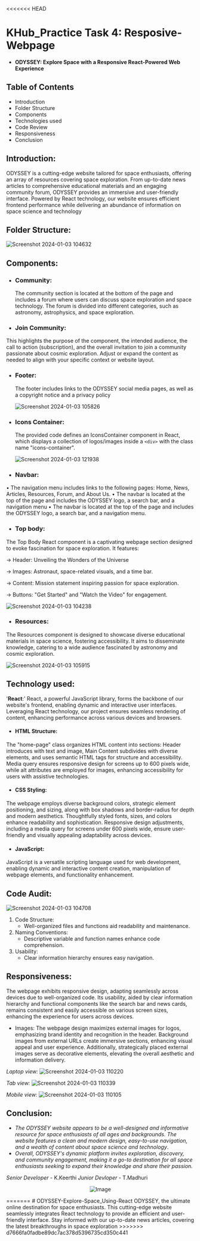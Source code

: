 <<<<<<< HEAD
# KHub_Practice Task 4: Resposive-Webpage
   - **ODYSSEY: Explore Space with a Responsive React-Powered Web Experience**
     
## Table of Contents
- Introduction
- Folder Structure
- Components
- Technologies used
-	Code Review
-	Responsiveness
-	Conclusion

## Introduction: 
ODYSSEY is a cutting-edge website tailored for space enthusiasts, offering an array of resources covering space exploration. From up-to-date news articles to comprehensive educational materials and an engaging community forum, ODYSSEY provides an immersive and user-friendly interface. Powered by React technology, our website ensures efficient frontend performance while delivering an abundance of information on space science and technology

## Folder Structure:
![Screenshot 2024-01-03 104632](https://github.com/Madhurithotakua/Resposive-Webpage/assets/104493027/42ad9115-c96c-417f-9f44-7588f83dc320)

## Components:

- ### Community:
  The community section is located at the bottom of the page and includes a forum where users can discuss space exploration and space technology. The forum is divided into different categories, such as astronomy, astrophysics, and space exploration.
  
-  ### Join Community:
  This highlights the purpose of the component, the intended audience, the call to action (subscription), and the overall invitation to join a community passionate about cosmic exploration. Adjust or expand the content as needed to align with your specific context or website layout.
  
- ### Footer:
  The footer includes links to the ODYSSEY social media pages, as well as a copyright notice and a privacy policy
  
  ![Screenshot 2024-01-03 105826](https://github.com/Madhurithotakua/Resposive-Webpage/assets/104493027/3479da3a-2f13-42b5-9bd9-c8c1034cab7d)
  
- ### Icons Container:
  The provided code defines an IconsContainer component in React, which displays a collection of logos/images inside a `<div>` with the class name "icons-container".
  
  ![Screenshot 2024-01-03 121938](https://github.com/Madhurithotakua/Resposive-Webpage/assets/104493027/03da09c4-0858-4256-8f93-382e74e640ed)

- ### Navbar:
•	The navigation menu includes links to the following pages: Home, News, Articles, Resources, Forum, and About Us.
•	The navbar is located at the top of the page and includes the ODYSSEY logo, a search bar, and a navigation menu
•	The navbar is located at the top of the page and includes the ODYSSEY logo, a search bar, and a navigation menu.

- ### Top body:
The Top Body React component is a captivating webpage section designed to evoke fascination for space exploration. It features:

-> Header: Unveiling the Wonders of the Universe

-> Images:  Astronaut, space-related visuals, and a time bar.

-> Content:  Mission statement inspiring passion for space exploration.

-> Buttons: "Get Started" and "Watch the Video" for engagement.
  
![Screenshot 2024-01-03 104238](https://github.com/Madhurithotakua/Resposive-Webpage/assets/104493027/c3dc1452-0309-4980-afa8-294b9535525b)

- ### Resources:
The Resources component is designed to showcase diverse educational materials in space science, fostering accessibility. It aims to disseminate knowledge, catering to a wide audience fascinated by astronomy and cosmic exploration.

![Screenshot 2024-01-03 105915](https://github.com/Madhurithotakua/Resposive-Webpage/assets/104493027/5c542831-5351-441f-b858-a73cccf34d85)

## Technology used:

'**React**:'
React, a powerful JavaScript library, forms the backbone of our website's frontend, enabling dynamic and interactive user interfaces.
Leveraging React technology, our project ensures seamless rendering of content, enhancing performance across various devices and browsers.

- #### HTML Structure:
The "home-page" class organizes HTML content into sections: Header introduces with text and image, Main Content subdivides with diverse elements, and uses semantic HTML tags for structure and accessibility. Media query ensures responsive design for screens up to 600 pixels wide, while alt attributes are employed for images, enhancing accessibility for users with assistive technologies.

- #### CSS Styling:
The webpage employs diverse background colors, strategic element positioning, and sizing, along with box shadows and border-radius for depth and modern aesthetics. Thoughtfully styled fonts, sizes, and colors enhance readability and sophistication. Responsive design adjustments, including a media query for screens under 600 pixels wide, ensure user-friendly and visually appealing adaptability across devices.

- #### JavaScript:
JavaScript is a versatile scripting language used for web development, enabling dynamic and interactive content creation, manipulation of webpage elements, and functionality enhancement.

## Code Audit:

![Screenshot 2024-01-03 104708](https://github.com/Madhurithotakua/Resposive-Webpage/assets/104493027/a2fc93a7-73d6-47c3-9fe6-528e2b6da41b)

1. Code Structure:
   - Well-organized files and functions aid readability and maintenance.
2. Naming Conventions: 
   - Descriptive variable and function names enhance code comprehension.
3. Usability:
   - Clear information hierarchy ensures easy navigation.

## Responsiveness:
The webpage exhibits responsive design, adapting seamlessly across devices due to well-organized code. Its usability, aided by clear information hierarchy and functional components like the search bar and news cards, remains consistent and easily accessible on various screen sizes, enhancing the experience for users across devices.
- Images:
  The webpage design maximizes external images for logos, emphasizing brand identity and recognition in the header. Background images from external URLs create immersive sections, enhancing visual appeal and user experience. Additionally, strategically placed external images serve as decorative elements, elevating the overall aesthetic and information delivery.
  
*Laptop view:*
![Screenshot 2024-01-03 110220](https://github.com/Madhurithotakua/Resposive-Webpage/assets/104493027/4c331cb6-02b6-47a1-b10e-ca95892cc0fd)

*Tab view:*
![Screenshot 2024-01-03 110339](https://github.com/Madhurithotakua/Resposive-Webpage/assets/104493027/490a30f8-4bef-4cbf-b7b0-4439026fa58e)

*Mobile view:*
![Screenshot 2024-01-03 110105](https://github.com/Madhurithotakua/Resposive-Webpage/assets/104493027/31a0d0b4-3d79-41d7-8966-dc4b7e1b9ea2)

## Conclusion:

-	*The ODYSSEY website appears to be a well-designed and informative resource for space enthusiasts of all ages and backgrounds. The website features a clean and modern design, easy-to-use navigation, and a wealth of content about space science and technology*. 
-	*Overall, ODYSSEY's dynamic platform invites exploration, discovery, and community engagement, making it a go-to destination for all space enthusiasts seeking to expand their knowledge and share their passion.*

 *Senior Developer* - K.Keerthi   *Junior Devloper* - T.Madhuri

<p align="center">
  <img src="https://tse1.mm.bing.net/th?id=OIP.VKiuaCydiCGnkqk-NSqwHgHaFj&pid=Api&P=0&h=180" alt="Image" />
</p>
=======
# ODYSSEY-Explore-Space_Using-React
ODYSSEY, the ultimate online destination for space enthusiasts. This cutting-edge website seamlessly integrates React technology to provide an efficient and user-friendly interface. Stay informed with our up-to-date news articles, covering the latest breakthroughs in space exploration
>>>>>>> d7666fa0fadbe89dc7ac378d5396735cd350c441
